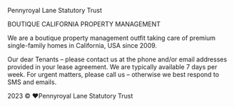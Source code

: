 Pennyroyal Lane Statutory Trust

BOUTIQUE CALIFORNIA PROPERTY MANAGEMENT 

We are a boutique property management outfit taking care of premium single-family homes in California, USA since 2009.

Our dear Tenants – please contact us at the phone and/or email addresses provided in your lease agreement. We are typically available 7 days per week. For urgent matters, please call us – otherwise we best respond to SMS and emails.

2023 © ❤️Pennyroyal Lane Statutory Trust
